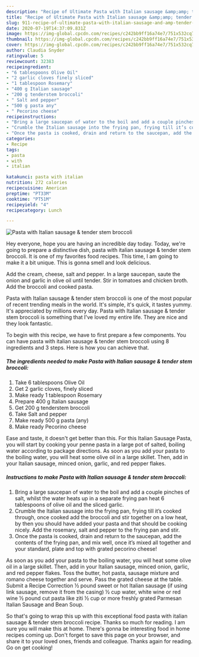 ```yaml
---
description: "Recipe of Ultimate Pasta with Italian sausage &amp;amp; tender stem broccoli"
title: "Recipe of Ultimate Pasta with Italian sausage &amp;amp; tender stem broccoli"
slug: 911-recipe-of-ultimate-pasta-with-italian-sausage-and-amp-tender-stem-broccoli
date: 2020-07-19T14:37:09.831Z
image: https://img-global.cpcdn.com/recipes/c242bb9ff16a74e7/751x532cq70/pasta-with-italian-sausage-tender-stem-broccoli-recipe-main-photo.jpg
thumbnail: https://img-global.cpcdn.com/recipes/c242bb9ff16a74e7/751x532cq70/pasta-with-italian-sausage-tender-stem-broccoli-recipe-main-photo.jpg
cover: https://img-global.cpcdn.com/recipes/c242bb9ff16a74e7/751x532cq70/pasta-with-italian-sausage-tender-stem-broccoli-recipe-main-photo.jpg
author: Claudia Snyder
ratingvalue: 5
reviewcount: 32383
recipeingredient:
- "6 tablespoons Olive Oil"
- "2 garlic cloves finely sliced"
- "1 tablespoon Rosemary"
- "400 g Italian sausage"
- "200 g tenderstem broccoli"
- " Salt and pepper"
- "500 g pasta any"
- " Pecorino cheese"
recipeinstructions:
- "Bring a large saucepan of water to the boil and add a couple pinches of salt, whilst the water heats up in a separate frying pan heat 6 tablespoons of olive oil and the sliced garlic."
- "Crumble the Italian sausage into the frying pan, frying till it’s cooked through, once cooked add the broccoli and stir together on a low heat, by then you should have added your pasta and that should be cooking nicely. Add the rosemary, salt and pepper to the frying pan and stir."
- "Once the pasta is cooked, drain and return to the saucepan, add the contents of the frying pan, and mix well, once it’s mixed all together and your standard, plate and top with grated pecorino cheese!"
categories:
- Recipe
tags:
- pasta
- with
- italian

katakunci: pasta with italian 
nutrition: 272 calories
recipecuisine: American
preptime: "PT33M"
cooktime: "PT51M"
recipeyield: "4"
recipecategory: Lunch

---
```



![Pasta with Italian sausage &amp; tender stem broccoli](https://img-global.cpcdn.com/recipes/c242bb9ff16a74e7/751x532cq70/pasta-with-italian-sausage-tender-stem-broccoli-recipe-main-photo.jpg)

Hey everyone, hope you are having an incredible day today. Today, we're going to prepare a distinctive dish, pasta with italian sausage &amp; tender stem broccoli. It is one of my favorites food recipes. This time, I am going to make it a bit unique. This is gonna smell and look delicious.

Add the cream, cheese, salt and pepper. In a large saucepan, saute the onion and garlic in olive oil until tender. Stir in tomatoes and chicken broth. Add the broccoli and cooked pasta.

Pasta with Italian sausage &amp; tender stem broccoli is one of the most popular of recent trending meals in the world. It's simple, it's quick, it tastes yummy. It's appreciated by millions every day. Pasta with Italian sausage &amp; tender stem broccoli is something that I've loved my entire life. They are nice and they look fantastic.


To begin with this recipe, we have to first prepare a few components. You can have pasta with italian sausage &amp; tender stem broccoli using 8 ingredients and 3 steps. Here is how you can achieve that.

<!--inarticleads1-->

##### The ingredients needed to make Pasta with Italian sausage &amp; tender stem broccoli:

1. Take 6 tablespoons Olive Oil
1. Get 2 garlic cloves, finely sliced
1. Make ready 1 tablespoon Rosemary
1. Prepare 400 g Italian sausage
1. Get 200 g tenderstem broccoli
1. Take  Salt and pepper
1. Make ready 500 g pasta (any)
1. Make ready  Pecorino cheese


Ease and taste, it doesn&#39;t get better than this. For this Italian Sausage Pasta, you will start by cooking your penne pasta in a large pot of salted, boiling water according to package directions. As soon as you add your pasta to the boiling water, you will heat some olive oil in a large skillet. Then, add in your Italian sausage, minced onion, garlic, and red pepper flakes. 

<!--inarticleads2-->

##### Instructions to make Pasta with Italian sausage &amp; tender stem broccoli:

1. Bring a large saucepan of water to the boil and add a couple pinches of salt, whilst the water heats up in a separate frying pan heat 6 tablespoons of olive oil and the sliced garlic.
1. Crumble the Italian sausage into the frying pan, frying till it’s cooked through, once cooked add the broccoli and stir together on a low heat, by then you should have added your pasta and that should be cooking nicely. Add the rosemary, salt and pepper to the frying pan and stir.
1. Once the pasta is cooked, drain and return to the saucepan, add the contents of the frying pan, and mix well, once it’s mixed all together and your standard, plate and top with grated pecorino cheese!


As soon as you add your pasta to the boiling water, you will heat some olive oil in a large skillet. Then, add in your Italian sausage, minced onion, garlic, and red pepper flakes. Toss the butter, hot pasta, sausage mixture and romano cheese together and serve. Pass the grated cheese at the table. Submit a Recipe Correction ½ pound sweet or hot Italian sausage (if using link sausage, remove it from the casing) ½ cup water, white wine or red wine ½ pound cut pasta like ziti ½ cup or more freshly grated Parmesan Italian Sausage and Bean Soup. 

So that's going to wrap this up with this exceptional food pasta with italian sausage &amp; tender stem broccoli recipe. Thanks so much for reading. I am sure you will make this at home. There's gonna be interesting food in home recipes coming up. Don't forget to save this page on your browser, and share it to your loved ones, friends and colleague. Thanks again for reading. Go on get cooking!
